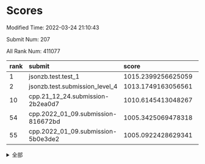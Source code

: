 # Scores

Modified Time: 2022-03-24 21:10:43

Submit Num: 207

All Rank Num: 411077

| rank |               submit               |       score        |       sigma        | pk_num |
| :--- | :--------------------------------- | :----------------- | :----------------- | :----- |
| 1    | jsonzb.test.test_1                 | 1015.2399256625059 | 0.8438200665613544 | 7946   |
| 2    | jsonzb.test.submission_level_4     | 1013.1749163056561 | 0.8119322310810269 | 7944   |
| 10   | cpp.21_12_24.submission-2b2ea0d7   | 1010.6145413048267 | 0.7691895433722113 | 7941   |
| 54   | cpp.2022_01_09.submission-816672bd | 1005.3425069478318 | 0.7151921276839583 | 7939   |
| 55   | cpp.2022_01_09.submission-5b0e3de2 | 1005.0922428629341 | 0.7238451047345543 | 7945   |


<details>
<summary>全部</summary>

| rank |                 submit                 |       score        |       sigma        | pk_num |
| :--- | :------------------------------------- | :----------------- | :----------------- | :----- |
| 1    | jsonzb.test.test_1                     | 1015.2399256625059 | 0.8438200665613544 | 7946   |
| 2    | jsonzb.test.submission_level_4         | 1013.1749163056561 | 0.8119322310810269 | 7944   |
| 3    | gobigger.level_3.submission_level_3_30 | 1011.629387466328  | 0.7818422487492372 | 7945   |
| 4    | gobigger.level_3.submission_level_3_9  | 1011.2773877450303 | 0.7663903518165333 | 7943   |
| 5    | gobigger.level_3.submission_level_3_24 | 1011.1841749036772 | 0.7776672276572343 | 7945   |
| 6    | gobigger.level_3.submission_level_3_11 | 1011.0203965325326 | 0.7673443284685451 | 7941   |
| 7    | gobigger.level_3.submission_level_3_27 | 1010.9935346724253 | 0.7917689974149053 | 7944   |
| 8    | gobigger.level_3.submission_level_3_34 | 1010.9020597357711 | 0.7583945903414719 | 7945   |
| 9    | gobigger.level_3.submission_level_3_23 | 1010.8224239214253 | 0.7687521279232282 | 7948   |
| 10   | cpp.21_12_24.submission-2b2ea0d7       | 1010.6145413048267 | 0.7691895433722113 | 7941   |
| 11   | gobigger.level_3.submission_level_3_39 | 1010.6002328142853 | 0.769475574120395  | 7944   |
| 12   | gobigger.level_3.submission_level_3_48 | 1010.4774828901299 | 0.7704061222714461 | 7938   |
| 13   | gobigger.level_3.submission_level_3_49 | 1010.472871719963  | 0.7431003282182803 | 7945   |
| 14   | gobigger.level_3.submission_level_3_45 | 1010.4629942747932 | 0.7580956852146167 | 7941   |
| 15   | gobigger.level_3.submission_level_3_5  | 1010.4009372250708 | 0.7613841463695681 | 7943   |
| 16   | gobigger.level_3.submission_level_3_22 | 1010.392680206861  | 0.756358483287253  | 7945   |
| 17   | gobigger.level_3.submission_level_3_25 | 1010.3651100901986 | 0.7663061876219208 | 7948   |
| 18   | gobigger.level_3.submission_level_3_47 | 1010.3400510700803 | 0.7555375716152757 | 7944   |
| 19   | gobigger.level_3.submission_level_3_13 | 1010.3304917154336 | 0.7764409323425642 | 7946   |
| 20   | gobigger.level_3.submission_level_3_26 | 1010.3077774433733 | 0.7895398418199003 | 7941   |
| 21   | gobigger.level_3.submission_level_3_19 | 1010.3005782597704 | 0.7739898819990908 | 7944   |
| 22   | gobigger.level_3.submission_level_3_18 | 1010.1802404999291 | 0.7689538762859165 | 7943   |
| 23   | gobigger.level_3.submission_level_3_36 | 1010.170850913012  | 0.7813676386934327 | 7945   |
| 24   | gobigger.level_3.submission_level_3_20 | 1010.1648751229665 | 0.7561857498236763 | 7940   |
| 25   | gobigger.level_3.submission_level_3_7  | 1010.1300766821081 | 0.7645674862305312 | 7948   |
| 26   | gobigger.level_3.submission_level_3_28 | 1009.952120979963  | 0.7555340433301497 | 7947   |
| 27   | gobigger.level_3.submission_level_3_21 | 1009.930106018819  | 0.7715072307175022 | 7948   |
| 28   | gobigger.level_3.submission_level_3_2  | 1009.8691926523873 | 0.7434856373088554 | 7942   |
| 29   | gobigger.level_3.submission_level_3_32 | 1009.8277079633647 | 0.7638278169566778 | 7945   |
| 30   | gobigger.level_3.submission_level_3_16 | 1009.7308346493421 | 0.7469371710169895 | 7945   |
| 31   | gobigger.level_3.submission_level_3_40 | 1009.7247469104555 | 0.7645737382655914 | 7946   |
| 32   | gobigger.level_3.submission_level_3_42 | 1009.7213062365389 | 0.7417481778157327 | 7945   |
| 33   | gobigger.level_3.submission_level_3_29 | 1009.7173033161503 | 0.7572049580925732 | 7943   |
| 34   | gobigger.level_3.submission_level_3_33 | 1009.6267659923207 | 0.7615025691985019 | 7943   |
| 35   | gobigger.level_3.submission_level_3_44 | 1009.5554512954269 | 0.7740685306405671 | 7944   |
| 36   | gobigger.level_3.submission_level_3_8  | 1009.4738530148989 | 0.7529329454070119 | 7940   |
| 37   | gobigger.level_3.submission_level_3_14 | 1009.440192106046  | 0.7596558997884734 | 7945   |
| 38   | gobigger.level_3.submission_level_3_10 | 1009.4058861893991 | 0.7547027814349299 | 7939   |
| 39   | gobigger.level_3.submission_level_3_12 | 1009.3862606966692 | 0.7375069777509791 | 7948   |
| 40   | gobigger.level_3.submission_level_3_0  | 1009.3469959502963 | 0.7636031631537911 | 7948   |
| 41   | gobigger.level_3.submission_level_3_41 | 1009.3294207765507 | 0.7426483148072163 | 7943   |
| 42   | gobigger.level_3.submission_level_3_43 | 1009.3254271933864 | 0.7568403313513936 | 7943   |
| 43   | gobigger.level_3.submission_level_3_15 | 1009.2487567259662 | 0.7567383191171061 | 7947   |
| 44   | gobigger.level_3.submission_level_3_1  | 1009.2483193884639 | 0.7672702156112324 | 7939   |
| 45   | gobigger.level_3.submission_level_3_35 | 1009.2435854241869 | 0.7517316494151058 | 7944   |
| 46   | gobigger.level_3.submission_level_3_46 | 1009.1513038865719 | 0.7664901008501087 | 7946   |
| 47   | gobigger.level_3.submission_level_3_6  | 1009.1139157810021 | 0.7256584087590379 | 7939   |
| 48   | gobigger.level_3.submission_level_3_38 | 1008.9666782586872 | 0.7544286751324727 | 7944   |
| 49   | gobigger.level_3.submission_level_3_3  | 1008.8907784180219 | 0.748214711724701  | 7943   |
| 50   | gobigger.level_3.submission_level_3_17 | 1008.8021271815273 | 0.7570983237466737 | 7944   |
| 51   | gobigger.level_3.submission_level_3_4  | 1008.737125868309  | 0.7569002373925029 | 7944   |
| 52   | gobigger.level_3.submission_level_3_37 | 1008.3550466603269 | 0.7395737769217299 | 7944   |
| 53   | gobigger.level_3.submission_level_3_31 | 1007.7877921571691 | 0.7342035455376036 | 7939   |
| 54   | cpp.2022_01_09.submission-816672bd     | 1005.3425069478318 | 0.7151921276839583 | 7939   |
| 55   | cpp.2022_01_09.submission-5b0e3de2     | 1005.0922428629341 | 0.7238451047345543 | 7945   |
| 56   | gobigger.level_1.submission_level_1_19 | 1004.566708392667  | 0.7203919525760077 | 7939   |
| 57   | gobigger.level_1.submission_level_1_13 | 1004.5205743107438 | 0.7139755280702152 | 7943   |
| 58   | gobigger.level_1.submission_level_1_35 | 1004.333093234188  | 0.7154132262357471 | 7945   |
| 59   | gobigger.level_1.submission_level_1_14 | 1004.292950414017  | 0.7047705687148051 | 7948   |
| 60   | gobigger.level_1.submission_level_1_2  | 1004.192628842623  | 0.7212420573019973 | 7942   |
| 61   | gobigger.level_1.submission_level_1_17 | 1004.0012540233146 | 0.7109878201267944 | 7939   |
| 62   | gobigger.level_1.submission_level_1_32 | 1003.9753047084598 | 0.7158211012106329 | 7939   |
| 63   | gobigger.level_1.submission_level_1_22 | 1003.9739659570087 | 0.7159370142939551 | 7946   |
| 64   | gobigger.level_1.submission_level_1_46 | 1003.9066115187251 | 0.7046915973433567 | 7945   |
| 65   | gobigger.level_1.submission_level_1_8  | 1003.8366359654086 | 0.7073040761130878 | 7944   |
| 66   | gobigger.level_1.submission_level_1_36 | 1003.8333454137442 | 0.7169752322030053 | 7942   |
| 67   | gobigger.level_1.submission_level_1_45 | 1003.7938200337516 | 0.7155216284703028 | 7945   |
| 68   | gobigger.level_1.submission_level_1_49 | 1003.7876053220286 | 0.7095730470289653 | 7946   |
| 69   | gobigger.level_1.submission_level_1_12 | 1003.7192056460466 | 0.7187228872745114 | 7945   |
| 70   | gobigger.level_1.submission_level_1_40 | 1003.7172663763271 | 0.7123403321995287 | 7945   |
| 71   | gobigger.level_1.submission_level_1_34 | 1003.6689368845656 | 0.7204512086250028 | 7950   |
| 72   | gobigger.level_1.submission_level_1_37 | 1003.5979771014614 | 0.7126288402824936 | 7942   |
| 73   | gobigger.level_1.submission_level_1_27 | 1003.5724982263873 | 0.7066496772403483 | 7943   |
| 74   | gobigger.level_1.submission_level_1_23 | 1003.5179434964853 | 0.7264255255233736 | 7945   |
| 75   | gobigger.level_1.submission_level_1_1  | 1003.4887287656233 | 0.704190553463793  | 7944   |
| 76   | gobigger.level_1.submission_level_1_48 | 1003.4856383265218 | 0.7056777013184448 | 7943   |
| 77   | gobigger.level_1.submission_level_1_41 | 1003.4768754529377 | 0.7055393359910639 | 7944   |
| 78   | gobigger.level_1.submission_level_1_25 | 1003.3833305353007 | 0.7045166343325486 | 7943   |
| 79   | gobigger.level_1.submission_level_1_11 | 1003.372846669548  | 0.710469014953009  | 7939   |
| 80   | gobigger.level_1.submission_level_1_9  | 1003.3468129657934 | 0.7118004233061693 | 7941   |
| 81   | gobigger.level_1.submission_level_1_0  | 1003.3001553045561 | 0.7139507357084428 | 7942   |
| 82   | gobigger.level_1.submission_level_1_43 | 1003.2759069998889 | 0.7220550508093712 | 7939   |
| 83   | gobigger.level_1.submission_level_1_6  | 1003.1315823721139 | 0.7044741997687108 | 7943   |
| 84   | gobigger.level_1.submission_level_1_5  | 1003.0858997790247 | 0.7214061166208554 | 7945   |
| 85   | gobigger.level_1.submission_level_1_39 | 1003.0579090544966 | 0.7206192487756835 | 7942   |
| 86   | gobigger.level_1.submission_level_1_4  | 1003.0219484771205 | 0.7171806510517335 | 7938   |
| 87   | gobigger.level_1.submission_level_1_38 | 1002.9959814398899 | 0.7144669367722951 | 7943   |
| 88   | gobigger.level_1.submission_level_1_3  | 1002.944550281793  | 0.7243002382899969 | 7949   |
| 89   | gobigger.level_1.submission_level_1_29 | 1002.9405061131921 | 0.7124727965294761 | 7948   |
| 90   | gobigger.level_1.submission_level_1_33 | 1002.9287341102194 | 0.7098157384580537 | 7942   |
| 91   | gobigger.level_1.submission_level_1_44 | 1002.9147629135753 | 0.7187383784084056 | 7950   |
| 92   | gobigger.level_1.submission_level_1_26 | 1002.8357815843765 | 0.7247252734843824 | 7947   |
| 93   | gobigger.level_1.submission_level_1_47 | 1002.8156930489929 | 0.7083253772186094 | 7944   |
| 94   | gobigger.level_1.submission_level_1_16 | 1002.775596793628  | 0.7109700049958503 | 7942   |
| 95   | gobigger.level_1.submission_level_1_42 | 1002.75482324251   | 0.7150313060942404 | 7944   |
| 96   | gobigger.level_1.submission_level_1_30 | 1002.7150543129075 | 0.7170398163198092 | 7947   |
| 97   | gobigger.level_1.submission_level_1_28 | 1002.6209269427993 | 0.7157344221875601 | 7943   |
| 98   | gobigger.level_1.submission_level_1_21 | 1002.5808964659211 | 0.7051106257730044 | 7947   |
| 99   | gobigger.level_1.submission_level_1_24 | 1002.5411909089459 | 0.6953108602207898 | 7941   |
| 100  | gobigger.level_1.submission_level_1_15 | 1002.509319512761  | 0.7110380517377304 | 7941   |
| 101  | gobigger.level_1.submission_level_1_10 | 1002.4984088390913 | 0.7087195087342315 | 7943   |
| 102  | gobigger.level_1.submission_level_1_20 | 1002.3330481314435 | 0.711935159631372  | 7947   |
| 103  | gobigger.level_1.submission_level_1_18 | 1002.2037714008534 | 0.7068514688330111 | 7941   |
| 104  | gobigger.level_1.submission_level_1_31 | 1002.1325775398578 | 0.7071870315051471 | 7936   |
| 105  | gobigger.level_1.submission_level_1_7  | 1001.7967864669122 | 0.7074277552073515 | 7946   |
| 106  | gobigger.random.submission_random_15   | 997.5569224237263  | 0.6995623618049358 | 7945   |
| 107  | gobigger.random.submission_random_19   | 997.3374702128245  | 0.7133911930528171 | 7946   |
| 108  | gobigger.random.submission_random_12   | 997.263074907571   | 0.7044130866720081 | 7941   |
| 109  | gobigger.random.submission_random_31   | 997.2494023817685  | 0.71306289002971   | 7943   |
| 110  | gobigger.random.submission_random_13   | 996.9860776350971  | 0.7230853743747606 | 7943   |
| 111  | gobigger.random.submission_random_24   | 996.9479181039375  | 0.7084297868048705 | 7945   |
| 112  | gobigger.random.submission_random_8    | 996.8800443853377  | 0.7040639191491577 | 7949   |
| 113  | gobigger.random.submission_random_43   | 996.5802416688653  | 0.701969222360661  | 7940   |
| 114  | gobigger.random.submission_random_7    | 996.5769361303322  | 0.7085801062577773 | 7949   |
| 115  | gobigger.random.submission_random_45   | 996.5471816428678  | 0.6994198325209323 | 7944   |
| 116  | gobigger.random.submission_random_47   | 996.51469493363    | 0.7010130729206119 | 7944   |
| 117  | gobigger.random.submission_random_29   | 996.5020676720995  | 0.7149213980957212 | 7947   |
| 118  | gobigger.random.submission_random_48   | 996.3876834474154  | 0.697451249266846  | 7943   |
| 119  | gobigger.random.submission_random_49   | 996.3478682193537  | 0.7031582606353494 | 7940   |
| 120  | gobigger.random.submission_random_39   | 996.3004909522848  | 0.7026375392782042 | 7941   |
| 121  | gobigger.random.submission_random_16   | 996.2965249066801  | 0.7084214625241495 | 7944   |
| 122  | gobigger.random.submission_random_2    | 996.2844354216921  | 0.70407788385019   | 7943   |
| 123  | gobigger.random.submission_random_4    | 996.2683047478257  | 0.7151070070475499 | 7942   |
| 124  | gobigger.random.submission_random_37   | 996.2053900584103  | 0.7141013069217562 | 7943   |
| 125  | gobigger.random.submission_random_41   | 996.1790252125816  | 0.7144998497065045 | 7939   |
| 126  | gobigger.random.submission_random_6    | 996.134256831752   | 0.7132552975378399 | 7938   |
| 127  | gobigger.random.submission_random_9    | 996.0678354639965  | 0.706135074214617  | 7939   |
| 128  | gobigger.random.submission_random_23   | 996.0596761239162  | 0.7002237714491111 | 7945   |
| 129  | gobigger.random.submission_random_34   | 996.0480125299397  | 0.7101675839813949 | 7942   |
| 130  | gobigger.random.submission_random_18   | 996.0292051296221  | 0.7247161148601639 | 7946   |
| 131  | gobigger.random.submission_random_10   | 995.9963998290932  | 0.7127842034661607 | 7944   |
| 132  | gobigger.random.submission_random_5    | 995.9955503661457  | 0.7205195001388394 | 7945   |
| 133  | gobigger.random.submission_random_17   | 995.9302576470058  | 0.7104171286041296 | 7944   |
| 134  | gobigger.random.submission_random_40   | 995.9097917681689  | 0.7115571379510924 | 7942   |
| 135  | gobigger.random.submission_random_30   | 995.8704267710564  | 0.7139583498617975 | 7942   |
| 136  | gobigger.random.submission_random_27   | 995.7898363937351  | 0.7117043754353009 | 7941   |
| 137  | gobigger.random.submission_random_35   | 995.7897782591648  | 0.7233575047853552 | 7944   |
| 138  | gobigger.random.submission_random_44   | 995.7505222834635  | 0.7087482393102443 | 7947   |
| 139  | gobigger.random.submission_random_11   | 995.7071980168844  | 0.706787236779618  | 7947   |
| 140  | gobigger.random.submission_random_32   | 995.7041085040789  | 0.7157345295432181 | 7944   |
| 141  | gobigger.random.submission_random_36   | 995.6884739290368  | 0.7015666471758636 | 7941   |
| 142  | gobigger.random.submission_random_20   | 995.6719081510208  | 0.7140372631819952 | 7942   |
| 143  | gobigger.random.submission_random_46   | 995.664906988427   | 0.7060083124415337 | 7943   |
| 144  | gobigger.random.submission_random_26   | 995.6444282270439  | 0.7109619617064361 | 7939   |
| 145  | gobigger.random.submission_random_28   | 995.5823930206891  | 0.7180031187388838 | 7947   |
| 146  | gobigger.random.submission_random_0    | 995.5737245123245  | 0.7107900421858295 | 7942   |
| 147  | gobigger.random.submission_random_33   | 995.5270176379248  | 0.7191588927468315 | 7944   |
| 148  | gobigger.random.submission_random_14   | 995.4593188628179  | 0.7207225146931829 | 7943   |
| 149  | gobigger.random.submission_random_42   | 995.2119532777973  | 0.7158359213193217 | 7943   |
| 150  | gobigger.random.submission_random_21   | 995.1744968567992  | 0.7131224239630652 | 7947   |
| 151  | gobigger.random.submission_random_25   | 994.8599595216363  | 0.7081209692041841 | 7949   |
| 152  | gobigger.random.submission_random_1    | 994.8474478577933  | 0.7167942145966772 | 7943   |
| 153  | gobigger.random.submission_random_22   | 994.8312150433975  | 0.7192262994786508 | 7941   |
| 154  | gobigger.random.submission_random_38   | 994.825945372134   | 0.7149845503326892 | 7943   |
| 155  | gobigger.random.submission_random_3    | 994.6284786400109  | 0.7173733421662565 | 7945   |
| 156  | gobigger.level_2.submission_level_2_21 | 994.6059270808296  | 0.7297576354117559 | 7944   |
| 157  | gobigger.level_2.submission_level_2_35 | 994.2307874602736  | 0.7373110449376319 | 7941   |
| 158  | gobigger.level_2.submission_level_2_30 | 994.0957794177023  | 0.7344124302880564 | 7941   |
| 159  | gobigger.level_2.submission_level_2_44 | 993.9870776767839  | 0.729722897619692  | 7943   |
| 160  | gobigger.level_2.submission_level_2_9  | 993.8042330891402  | 0.7395624894644897 | 7945   |
| 161  | gobigger.level_2.submission_level_2_43 | 993.5928118369114  | 0.7375223942292388 | 7943   |
| 162  | gobigger.level_2.submission_level_2_6  | 993.5394699235981  | 0.7268977860127976 | 7943   |
| 163  | gobigger.level_2.submission_level_2_19 | 993.3704904278015  | 0.7492100127237111 | 7944   |
| 164  | gobigger.level_2.submission_level_2_10 | 993.2042699778378  | 0.7316153590631365 | 7945   |
| 165  | gobigger.level_2.submission_level_2_23 | 993.1444551658788  | 0.7368377519702908 | 7941   |
| 166  | gobigger.level_2.submission_level_2_29 | 993.1329784610207  | 0.7432567862899249 | 7946   |
| 167  | gobigger.level_2.submission_level_2_1  | 992.9931516701561  | 0.7336214170384077 | 7946   |
| 168  | gobigger.level_2.submission_level_2_28 | 992.9580176223833  | 0.740182567706833  | 7946   |
| 169  | gobigger.level_2.submission_level_2_24 | 992.9375007763321  | 0.7387274404623491 | 7946   |
| 170  | gobigger.level_2.submission_level_2_2  | 992.92561123728    | 0.7427121474547451 | 7939   |
| 171  | gobigger.level_2.submission_level_2_34 | 992.9052600286598  | 0.7375108849946127 | 7941   |
| 172  | gobigger.level_2.submission_level_2_20 | 992.8966527720787  | 0.746251673072583  | 7936   |
| 173  | gobigger.level_2.submission_level_2_22 | 992.8256719855794  | 0.7571824587979881 | 7945   |
| 174  | gobigger.level_2.submission_level_2_8  | 992.677997324837   | 0.7492418713144421 | 7947   |
| 175  | gobigger.level_2.submission_level_2_5  | 992.5241822018968  | 0.7445102703672161 | 7941   |
| 176  | gobigger.level_2.submission_level_2_15 | 992.4426252231575  | 0.7230902891552758 | 7939   |
| 177  | gobigger.level_2.submission_level_2_49 | 992.4130935476727  | 0.7532842897864961 | 7940   |
| 178  | gobigger.level_2.submission_level_2_48 | 992.3667604308383  | 0.7302377058452924 | 7944   |
| 179  | gobigger.level_2.submission_level_2_16 | 992.3185170492997  | 0.7523454379131664 | 7944   |
| 180  | gobigger.level_2.submission_level_2_18 | 992.2183672273428  | 0.7455438919967848 | 7947   |
| 181  | gobigger.level_2.submission_level_2_40 | 992.1023480541661  | 0.7476075624801808 | 7948   |
| 182  | gobigger.level_2.submission_level_2_14 | 992.0634806923127  | 0.7503013754400252 | 7941   |
| 183  | gobigger.level_2.submission_level_2_38 | 992.0237819783747  | 0.7470939180736019 | 7942   |
| 184  | gobigger.level_2.submission_level_2_32 | 992.0032403439152  | 0.7357714813478162 | 7944   |
| 185  | gobigger.level_2.submission_level_2_39 | 991.9777348755873  | 0.7741401225245547 | 7942   |
| 186  | gobigger.level_2.submission_level_2_33 | 991.918926090348   | 0.7460972275028731 | 7944   |
| 187  | gobigger.level_2.submission_level_2_47 | 991.8349303369931  | 0.7343320718844881 | 7946   |
| 188  | gobigger.level_2.submission_level_2_42 | 991.8304840045942  | 0.7508202227712689 | 7946   |
| 189  | gobigger.level_2.submission_level_2_13 | 991.7905673030576  | 0.7359226403352278 | 7941   |
| 190  | gobigger.level_2.submission_level_2_27 | 991.6916018873012  | 0.7405196526297344 | 7942   |
| 191  | gobigger.level_2.submission_level_2_4  | 991.6768105455124  | 0.7365548849347804 | 7939   |
| 192  | gobigger.level_2.submission_level_2_45 | 991.4972601864887  | 0.7520739346311868 | 7947   |
| 193  | gobigger.level_2.submission_level_2_31 | 991.420693213715   | 0.7573053557011595 | 7944   |
| 194  | gobigger.level_2.submission_level_2_0  | 991.4199619545503  | 0.7633376772218528 | 7945   |
| 195  | gobigger.level_2.submission_level_2_46 | 991.1795609690364  | 0.7589790618900739 | 7947   |
| 196  | gobigger.level_2.submission_level_2_25 | 991.1782997014426  | 0.7575238433774043 | 7945   |
| 197  | gobigger.level_2.submission_level_2_3  | 991.1487067055294  | 0.7424441233851806 | 7944   |
| 198  | gobigger.level_2.submission_level_2_11 | 991.0545276972007  | 0.7573326616075204 | 7937   |
| 199  | gobigger.level_2.submission_level_2_37 | 990.7710891112819  | 0.764143910847245  | 7946   |
| 200  | gobigger.level_2.submission_level_2_26 | 990.6749052833294  | 0.7558215368783707 | 7943   |
| 201  | gobigger.level_2.submission_level_2_7  | 990.6518363679608  | 0.7745958019539855 | 7944   |
| 202  | gobigger.level_2.submission_level_2_41 | 990.170366144033   | 0.7758197520155474 | 7940   |
| 203  | gobigger.level_2.submission_level_2_17 | 989.8882642077405  | 0.7726829361816057 | 7947   |
| 204  | gobigger.level_2.submission_level_2_12 | 989.8216049106876  | 0.7763296646310085 | 7946   |
| 205  | gobigger.level_2.submission_level_2_36 | 988.8483791200011  | 0.7752093135579037 | 7942   |
| 206  | gobigger.none.submission_none_0        | 978.6726416326267  | 1.3032670362363274 | 7946   |
| 207  | gobigger.none.submission_none_1        | 976.2389225465674  | 1.4476748287649372 | 7938   |

</details>